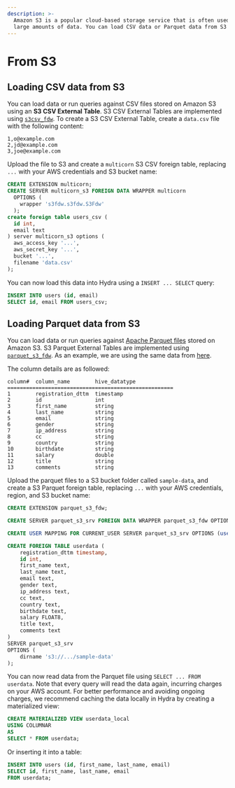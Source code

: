 ```yaml
---
description: >-
  Amazon S3 is a popular cloud-based storage service that is often used to store
  large amounts of data. You can load CSV data or Parquet data from S3 to Hydra.
---
```


# From S3

## Loading CSV data from S3

You can load data or run queries against CSV files stored on Amazon S3 using an **S3 CSV External Table**. S3 CSV External Tables are implemented using [`s3csv_fdw`](https://github.com/eligoenergy/s3csv\_fdw). To create a S3 CSV External Table, create a `data.csv` file with the following content:

```csv
1,o@example.com
2,jd@example.com
3,joe@example.com
```

Upload the file to S3 and create a `multicorn` S3 CSV foreign table, replacing `...` with your AWS credentials and S3 bucket name:

```sql
CREATE EXTENSION multicorn;
CREATE SERVER multicorn_s3 FOREIGN DATA WRAPPER multicorn
  OPTIONS (
    wrapper 's3fdw.s3fdw.S3Fdw'
  );
create foreign table users_csv (
  id int,
  email text
) server multicorn_s3 options (
  aws_access_key '...',
  aws_secret_key '...',
  bucket '...',
  filename 'data.csv'
);
```

You can now load this data into Hydra using a `INSERT ... SELECT` query:

```sql
INSERT INTO users (id, email)
SELECT id, email FROM users_csv;
```

## Loading Parquet data from S3

You can load data or run queries against [Apache Parquet files](https://parquet.apache.org/) stored on Amazon S3. S3 Parquet External Tables are implemented using [`parquet_s3_fdw`](https://github.com/hydradatabase/parquet\_s3\_fdw). As an example, we are using the same data from [here](https://github.com/Teradata/kylo/tree/master/samples/sample-data/parquet).

The column details are as followed:

```
column#  column_name        hive_datatype
=====================================================
1        registration_dttm  timestamp
2        id                 int
3        first_name         string
4        last_name          string
5        email              string
6        gender             string
7        ip_address         string
8        cc                 string
9        country            string
10       birthdate          string
11       salary             double
12       title              string
13       comments           string
```

Upload the parquet files to a S3 bucket folder called `sample-data`, and create a S3 Parquet foreign table, replacing `...` with your AWS credentials, region, and S3 bucket name:

```sql
CREATE EXTENSION parquet_s3_fdw;

CREATE SERVER parquet_s3_srv FOREIGN DATA WRAPPER parquet_s3_fdw OPTIONS (aws_region '...');

CREATE USER MAPPING FOR CURRENT_USER SERVER parquet_s3_srv OPTIONS (user '...', password '...');

CREATE FOREIGN TABLE userdata (
    registration_dttm timestamp,
    id int,
    first_name text,
    last_name text,
    email text,
    gender text,
    ip_address text,
    cc text,
    country text,
    birthdate text,
    salary FLOAT8,
    title text,
    comments text
)
SERVER parquet_s3_srv
OPTIONS (
    dirname 's3://.../sample-data'
);
```

You can now read data from the Parquet file using `SELECT ... FROM userdata`. Note that every query will read the data again, incurring charges on your AWS account. For better performance and avoiding ongoing charges, we recommend caching the data locally in Hydra by creating a materialized view:

```sql
CREATE MATERIALIZED VIEW userdata_local
USING COLUMNAR
AS
SELECT * FROM userdata;
```

Or inserting it into a table:

```sql
INSERT INTO users (id, first_name, last_name, email)
SELECT id, first_name, last_name, email
FROM userdata;
```
